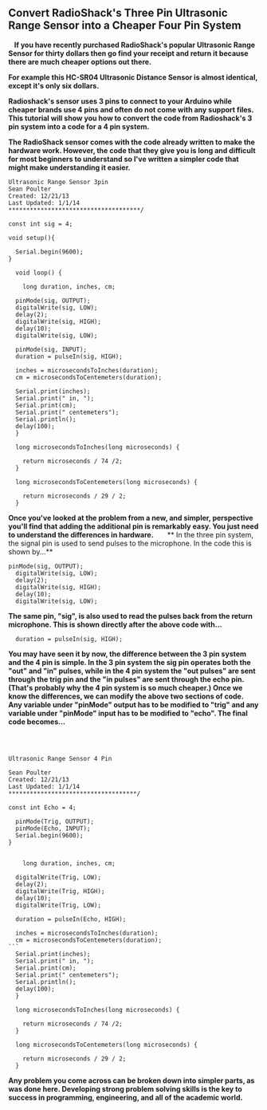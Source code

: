 ## Convert RadioShack's Three Pin Ultrasonic Range Sensor into a Cheaper Four Pin System 
 
 **If you have recently purchased RadioShack's popular Ultrasonic Range Sensor for thirty dollars 
then go find your receipt and return it because there are much cheaper options out there.**

**For example this HC-SR04 Ultrasonic Distance Sensor is almost identical, except it's only six dollars.**

**Radioshack's sensor uses 3 pins to connect to your Arduino while cheaper brands use 4 pins
and often do not come with any support files. This tutorial will show you how to convert the code 
from Radioshack's 3 pin system into a code for a 4 pin system.**

 
**The RadioShack sensor comes with the code already written to make the hardware work.
However, the code that they give you is long and difficult for most beginners to 
understand so I've written a simpler code that might make understanding it easier.**

```/*************************************
Ultrasonic Range Sensor 3pin 
Sean Poulter
Created: 12/21/13
Last Updated: 1/1/14
*************************************/

const int sig = 4;

void setup(){
  
  Serial.begin(9600);
}
  
  void loop() {
    
    long duration, inches, cm;
  
  pinMode(sig, OUTPUT);  
  digitalWrite(sig, LOW);
  delay(2);
  digitalWrite(sig, HIGH);
  delay(10);
  digitalWrite(sig, LOW);
  
  pinMode(sig, INPUT);
  duration = pulseIn(sig, HIGH);
  
  inches = microsecondsToInches(duration);
  cm = microsecondsToCentemeters(duration);
  
  Serial.print(inches);
  Serial.print(" in, ");
  Serial.print(cm);
  Serial.print(" centemeters");
  Serial.println();
  delay(100);
  }
  
  long microsecondsToInches(long microseconds) {
    
    return microseconds / 74 /2;
  }
  
  long microsecondsToCentemeters(long microseconds) {
    
    return microseconds / 29 / 2;
  }
```
**Once you've looked at the problem from a new, and simpler, 
perspective you'll find that adding the additional pin is remarkably easy. 
You just need to understand the differences in hardware.**
      
** In the three pin system, the signal pin is used to send pulses to the microphone. In the code this is shown by...**


```
pinMode(sig, OUTPUT);  
  digitalWrite(sig, LOW);
  delay(2);
  digitalWrite(sig, HIGH);
  delay(10);
  digitalWrite(sig, LOW);
```

**The same pin, "sig", is also used to read the pulses back from the return microphone. 
This is shown directly after the above code with...**

```pinMode(sig, INPUT);
  duration = pulseIn(sig, HIGH);
```

**You may have seen it by now, the difference between the 3 pin system and the 4 pin is simple. 
In the 3 pin system the sig pin operates both the "out" and "in" pulses, while in the 4 pin system 
the "out pulses" are sent through the trig pin and the "in pulses" are sent through the echo pin. 
(That's probably why the 4 pin system is so much cheaper.) Once we know the differences, we can 
modify the above two sections of code.**
        
**Any variable under "pinMode" output has to be modified to "trig" and any variable under 
"pinMode" input has to be modified to "echo". The final code becomes...**

       
```/************************************

Ultrasonic Range Sensor 4 Pin

Sean Poulter
Created: 12/21/13
Last Updated: 1/1/14
************************************/
```
```const int Trig = 2;
const int Echo = 4;
```
```void setup(){
  pinMode(Trig, OUTPUT);
  pinMode(Echo, INPUT);
  Serial.begin(9600);
}
```
```  void loop() {
    
    long duration, inches, cm;
    
  digitalWrite(Trig, LOW);
  delay(2);
  digitalWrite(Trig, HIGH);
  delay(10);
  digitalWrite(Trig, LOW);
  
  duration = pulseIn(Echo, HIGH);
  
  inches = microsecondsToInches(duration);
  cm = microsecondsToCentemeters(duration);
```  
  Serial.print(inches);
  Serial.print(" in, ");
  Serial.print(cm);
  Serial.print(" centemeters");
  Serial.println();
  delay(100);
  }
  
  long microsecondsToInches(long microseconds) {
    
    return microseconds / 74 /2;
  }
  
  long microsecondsToCentemeters(long microseconds) {
    
    return microseconds / 29 / 2;
  }
```
**Any problem you come across can be broken down into simpler parts, 
as was done here. Developing strong problem solving skills is the key to 
success in programming, engineering, and all of the academic world.**

